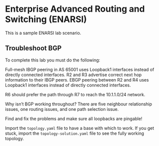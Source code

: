 # Enterprise Advanced Routing and Switching (ENARSI)

This is a sample ENARSI lab scenario.

## Troubleshoot BGP

To complete this lab you must do the following:

Full-mesh IBGP peering in AS 65001 uses Loopback1 interfaces instead of directly connected interfaces. R2 and R3 advertise correct next hop information to their IBGP peers. EBGP peering between R2 and R4 uses Loopback1 interfaces instead of directly connected interfaces.

R6 should prefer the path through R7 to reach the 10.1.1.0/24 network.

Why isn’t BGP working throughout?  There are five neighbour relationship issues, one routing issues, and one path selection issue.


Find and fix the problems and make sure all loopbacks are pingable!


Import the `topology.yaml` file to have a base with which to work.  If you get stuck, import the `topology-solution.yaml` file to see the fully working topology.

